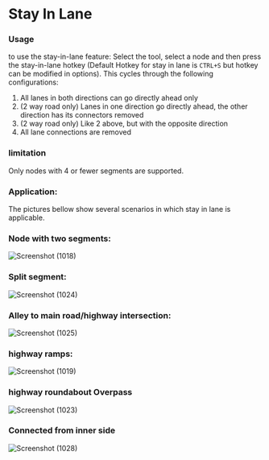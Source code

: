 # Stay In Lane

### Usage

to use the stay-in-lane feature: Select the [](Lane-Connectors.md) tool, select a node and then press the stay-in-lane
hotkey (Default Hotkey for stay in lane is `CTRL+S` but hotkey can be modified in options). This cycles through
the following configurations:

1. All lanes in both directions can go directly ahead only
2. (2 way road only) Lanes in one direction go directly ahead, the other direction has its connectors removed
3. (2 way road only) Like 2 above, but with the opposite direction
4. All lane connections are removed

### limitation

Only nodes with 4 or fewer segments are supported.

### Application:

The pictures bellow show several scenarios in which stay in lane is applicable.

### Node with two segments:

![Screenshot (1018)](picStayInLane_nodeTwoSegments.png)

### Split segment:

![Screenshot (1024)](picStayInLane_splitSegment.png)

### Alley to main road/highway intersection:

![Screenshot (1025)](picStayInLane_alley.png)

### highway ramps:

![Screenshot (1019)](picStayInLane_highwayRamp.png)

### highway roundabout Overpass

![Screenshot (1023)](picStayInLane_overpass.png)

### Connected from inner side

![Screenshot (1028)](picStayInLane_fromInnerSide.png)
